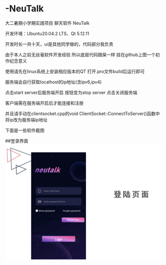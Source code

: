 # -NeuTalk
大二暑期小学期实践项目 聊天软件 NeuTalk


开发环境：Ubuntu20.04.2 LTS、Qt 5.12.11


开发时长一共十天，ui是其他同学做的，代码部分我负责


由于本人之前无丝毫软件开发经验 所以底层代码跟屎一样 挂在github上图一个初作纪念意义


使用请先在linux系统上安装相应版本的QT
打开.pro文件build后运行即可


服务端会自行获取localhost的ip地址(含ipv6,ipv4)


点击start server后服务端开启 按钮变为stop server 点击关闭服务端


客户端需在服务端开启后才能连接和注册


并且请手动在clientsocket.cpp的void ClientSocket::ConnectToServer()函数中将ip改为服务端ip地址


下面是一些软件截图


##登录界面
![Image-text](https://github.com/lihanddd/img/blob/main/1.png)
